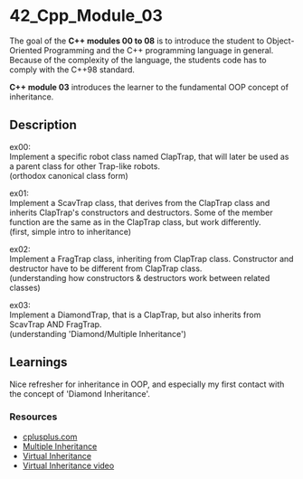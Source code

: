 # 42_Cpp_Module_03

The goal of the **C++ modules 00 to 08** is to introduce the student to Object-Oriented Programming and the C++ programming language in general.
Because of the complexity of the language, the students code has to comply with the C++98 standard.

**C++ module 03** introduces the learner to the fundamental OOP concept of inheritance.

## Description

ex00:  
Implement a specific robot class named ClapTrap, that will later be used as a parent class for other Trap-like robots.  
(orthodox canonical class form)

ex01:  
Implement a ScavTrap class, that derives from the ClapTrap class and inherits ClapTrap's constructors and destructors. Some of the member function are the same as in the ClapTrap class, but work differently.  
(first, simple intro to inheritance)

ex02:  
Implement a FragTrap class, inheriting from ClapTrap class. Constructor and destructor have to be different from ClapTrap class.  
(understanding how constructors & destructors work between related classes)

ex03:  
Implement a DiamondTrap, that is a ClapTrap, but also inherits from ScavTrap AND FragTrap.  
(understanding 'Diamond/Multiple Inheritance')

## Learnings

Nice refresher for inheritance in OOP, and especially my first contact with the concept of 'Diamond Inheritance'.

### Resources

* [cplusplus.com](http://www.cplusplus.com/)
* [Multiple Inheritance](https://www.cprogramming.com/tutorial/multiple_inheritance.html)
* [Virtual Inheritance](https://www.cprogramming.com/tutorial/virtual_inheritance.html)
* [Virtual Inheritance video](https://www.youtube.com/watch?v=vZPkYvsqQxQ)

